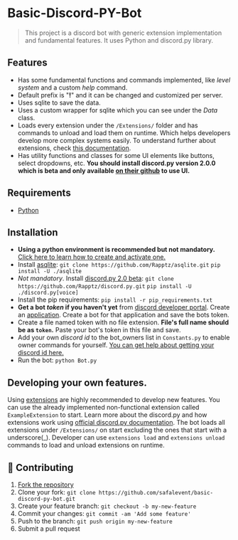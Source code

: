 # Basic-Discord-PY-Bot
>This project is a discord bot with generic extension implementation and fundamental features. It uses Python and discord.py library.

## Features
- Has some fundamental functions and commands implemented, like _level system_ and a custom _help_ command.
- Default prefix is "**!**" and it can be changed and customized per server.
- Uses sqlite to save the data.
- Uses a custom wrapper for sqlite which you can see under the _Data_ class.
- Loads every extension under the `/Extensions/` folder and has commands to unload and load them on runtime. Which helps developers develop more complex systems easily. To understand further about extensions, check [this documentation](https://discordpy.readthedocs.io/en/stable/ext/commands/extensions.html).
- Has utility functions and classes for some UI elements like buttons, select dropdowns, etc. **You should install discord.py version 2.0.0 which is beta and only available [on their github](https://github.com/Rapptz/discord.py) to use UI.**

## Requirements
- [Python](https://www.python.org/downloads/)

## Installation
- __Using a python environment is recommended but not mandatory.__ [Click here to learn how to create and activate one.](https://docs.python.org/3/tutorial/venv.html)
- Install [asqlite](https://github.com/Rapptz/asqlite):
 `git clone https://github.com/Rapptz/asqlite.git`
 `pip install -U ./asqlite`
- _Not mandatory_. Install [discord.py 2.0 beta](https://github.com/Rapptz/discord.py):
 `git clone https://github.com/Rapptz/discord.py.git`
 `pip install -U ./discord.py[voice]`
- Install the pip requirements: `pip install -r pip_requirements.txt`
- **Get a bot _token_ if you haven't yet** from [discord developer portal](https://discord.com/developers/docs/intro). Create an [application](https://discord.com/developers/applications). Create a bot for that application and save the bots token.
- Create a file named token with no file extension. **File's full name should be as `token`.** Paste your bot's token in this file and save.
- Add your own _discord id_ to the bot_owners list in `Constants.py` to enable owner commands for yourself. [You can get help about getting your discord id here.](https://support.discord.com/hc/en-us/articles/206346498-Where-can-I-find-my-User-Server-Message-ID-)
- Run the bot: `python Bot.py`

## Developing your own features.
Using [extensions](https://discordpy.readthedocs.io/en/stable/ext/commands/extensions.html) are highly recommended to develop new features. You can use the already implemented non-functional extension called `ExampleExtension` to start. Learn more about the discord.py and how extensions work using [official discord.py documentation](https://discordpy.readthedocs.io/en/stable/). The bot loads all extensions under `/Extensions/` on start excluding the ones that start with a underscore(\_). Developer can use `extensions load` and `extensions unload` commands to load and unload extensions on runtime.

## 🤝 Contributing
1. [Fork the repository](https://github.com/safalevent/basic-discord-py-bot.git)
2. Clone your fork: `git clone https://github.com/safalevent/basic-discord-py-bot.git`
3. Create your feature branch: `git checkout -b my-new-feature`
4. Commit your changes: `git commit -am 'Add some feature'`
5. Push to the branch: `git push origin my-new-feature`
6. Submit a pull request
